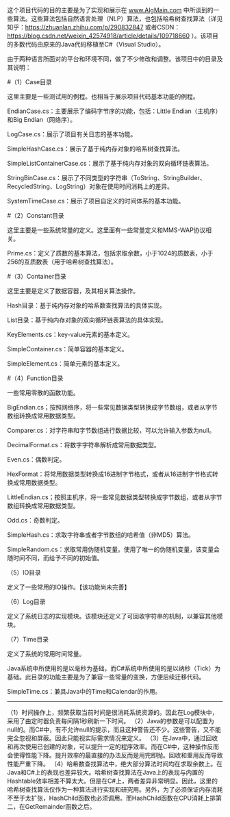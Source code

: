 这个项目代码的目的主要是为了实现和展示在 www.AlgMain.com 中所谈到的一些算法。这些算法包括自然语言处理（NLP）算法，也包括哈希树查找算法（详见知乎：https://zhuanlan.zhihu.com/p/290832847 或者CSDN：https://blog.csdn.net/weixin_42574918/article/details/109718660 ）。该项目的多数代码由原来的Java代码移植至C#（Visual Studio）。

由于两种语言所面对的平台和环境不同，做了不少修改和调整。该项目中的目录及其说明：

#（1）Case目录

  这里主要是一些测试用的例程。也相当于展示项目代码基本功能的例程。
  
  EndianCase.cs：主要展示了编码字节序的功能，包括：Little Endian（主机序）和Big Endian（网络序）。
  
  LogCase.cs：展示了项目有关日志的基本功能。
  
  SimpleHashCase.cs：展示了基于纯内存对象的哈系树查找算法。
  
  SimpleListContainerCase.cs：展示了基于纯内存对象的双向循环链表算法。
  
  StringBinCase.cs：展示了不同类型的字符串（ToString、StringBuilder、RecycledString、LogString）对象在使用时间消耗上的差异。
  
  SystemTimeCase.cs：展示了项目自定义的时间体系的基本功能。

#（2）Constant目录

  这里主要是一些系统常量的定义。这里面有一些常量定义和MMS-WAP协议相关。
  
  Prime.cs：定义了质数的基本算法，包括求取余数，小于1024的质数表，小于256的互质数表（用于哈希树查找算法）。

#（3）Container目录

  这里主要是定义了数据容器，及其相关算法操作。
  
  Hash目录：基于纯内存对象的哈系数查找算法的具体实现。
  
  List目录：基于纯内存对象的双向循环链表算法的具体实现。
  
  KeyElements.cs：key-value元素的基本定义。
  
  SimpleContainer.cs：简单容器的基本定义。
  
  SimpleElement.cs：简单元素的基本定义。

#（4）Function目录

  一些常用零散的函数功能。
  
  BigEndian.cs；按照网络序，将一些常见数据类型转换成字节数组，或者从字节数组转换成常用数据类型。
  
  Comparer.cs：对字符串和字节数组进行数据比较，可以允许输入参数为null。
  
  DecimalFormat.cs：将数字字符串解析成常用数据类型。
  
  Even.cs：偶数判定。
  
  HexFormat：将常用数据类型转换成16进制字节格式，或者从16进制字节格式转换成常用数据类型。
  
  LittleEndian.cs；按照主机序，将一些常见数据类型转换成字节数组，或者从字节数组转换成常用数据类型。
  
  Odd.cs：奇数判定。
  
  SimpleHash.cs：求取字符串或者字节数组的哈希值（非MD5）算法。
  
  SimpleRandom.cs：求取常用伪随机变量。使用了唯一的伪随机变量，该变量会随时间不同，而给予不同的初始值。

（5）IO目录

  定义了一些常用的IO操作。【该功能尚未完善】

（6）Log目录

  定义了系统日志的实现模块。该模块还定义了可回收字符串的机制，以兼容其他模块。
  
（7）Time目录

  定义了系统的常用时间常量。
  
  Java系统中所使用的是以毫秒为基础，而C#系统中所使用的是以纳秒（Tick）为基础。此目录的功能主要是为了兼容一些常量的变换，方便后续迁移代码。
  
  SimpleTime.cs：兼具Java中的Time和Calendar的作用。

--------------------------------------------------------------------------------
（1）时间操作上，频繁获取当前时间是很消耗系统资源的。因此在Log模块中，采用了由定时器负责每间隔1秒刷新一下时间。
（2）Java的参数是可以配置为null的。而C#中，有不允许null的提示，而且这种警告还不少。这些警告，又不能完全忽视和屏蔽。因此只能视实际需求情况来定义。
（3）在Java中，通过回收和再次使用已创建的对象，可以提升一定的程序效率。而在C#中，这种操作反而会使得性能下降。提升效率的最直接的办法反而是用完即抛。回收和重用反而导致性能严重下降。
（4）哈希数查找算法中，绝大部分算法时间均在求取余数上。在Java和C#上的表现也差异较大。哈希树查找算法在Java上的表现与内置的Hashtable效率相差不算太大。但是在C#上，两者差异非常明显。因此，这里的哈希树查找算法仅作为一种算法进行实现和研究用。另外，为了必须保证内存消耗不至于太扩张，HashChild函数也必须调用。而HashChild函数在CPU消耗上排第二，在GetRemainder函数之后。

